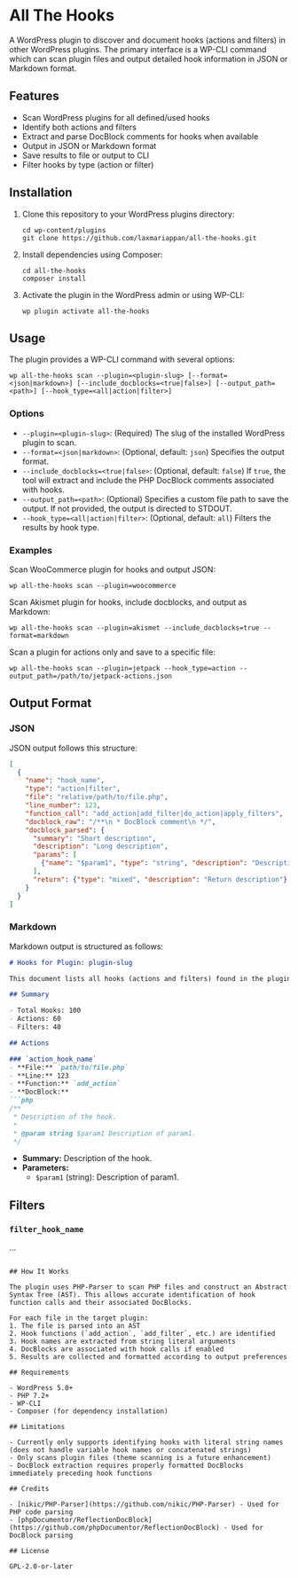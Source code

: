 # All The Hooks

A WordPress plugin to discover and document hooks (actions and filters) in other WordPress plugins. The primary interface is a WP-CLI command which can scan plugin files and output detailed hook information in JSON or Markdown format.

## Features

- Scan WordPress plugins for all defined/used hooks
- Identify both actions and filters
- Extract and parse DocBlock comments for hooks when available
- Output in JSON or Markdown format
- Save results to file or output to CLI
- Filter hooks by type (action or filter)

## Installation

1. Clone this repository to your WordPress plugins directory:
   ```
   cd wp-content/plugins
   git clone https://github.com/laxmariappan/all-the-hooks.git
   ```

2. Install dependencies using Composer:
   ```
   cd all-the-hooks
   composer install
   ```

3. Activate the plugin in the WordPress admin or using WP-CLI:
   ```
   wp plugin activate all-the-hooks
   ```

## Usage

The plugin provides a WP-CLI command with several options:

```
wp all-the-hooks scan --plugin=<plugin-slug> [--format=<json|markdown>] [--include_docblocks=<true|false>] [--output_path=<path>] [--hook_type=<all|action|filter>]
```

### Options

- `--plugin=<plugin-slug>`: (Required) The slug of the installed WordPress plugin to scan.
- `--format=<json|markdown>`: (Optional, default: `json`) Specifies the output format.
- `--include_docblocks=<true|false>`: (Optional, default: `false`) If `true`, the tool will extract and include the PHP DocBlock comments associated with hooks.
- `--output_path=<path>`: (Optional) Specifies a custom file path to save the output. If not provided, the output is directed to STDOUT.
- `--hook_type=<all|action|filter>`: (Optional, default: `all`) Filters the results by hook type.

### Examples

Scan WooCommerce plugin for hooks and output JSON:
```
wp all-the-hooks scan --plugin=woocommerce
```

Scan Akismet plugin for hooks, include docblocks, and output as Markdown:
```
wp all-the-hooks scan --plugin=akismet --include_docblocks=true --format=markdown
```

Scan a plugin for actions only and save to a specific file:
```
wp all-the-hooks scan --plugin=jetpack --hook_type=action --output_path=/path/to/jetpack-actions.json
```

## Output Format

### JSON

JSON output follows this structure:

```json
[
  {
    "name": "hook_name",
    "type": "action|filter",
    "file": "relative/path/to/file.php",
    "line_number": 123,
    "function_call": "add_action|add_filter|do_action|apply_filters",
    "docblock_raw": "/**\n * DocBlock comment\n */",
    "docblock_parsed": {
      "summary": "Short description",
      "description": "Long description",
      "params": [
        {"name": "$param1", "type": "string", "description": "Description of param1"}
      ],
      "return": {"type": "mixed", "description": "Return description"}
    }
  }
]
```

### Markdown

Markdown output is structured as follows:

```markdown
# Hooks for Plugin: plugin-slug

This document lists all hooks (actions and filters) found in the plugin-slug plugin.

## Summary

- Total Hooks: 100
- Actions: 60
- Filters: 40

## Actions

### `action_hook_name`
- **File:** `path/to/file.php`
- **Line:** 123
- **Function:** `add_action`
- **DocBlock:**
```php
/**
 * Description of the hook.
 *
 * @param string $param1 Description of param1.
 */
```
- **Summary:** Description of the hook.
- **Parameters:**
  - `$param1` (string): Description of param1.

## Filters

### `filter_hook_name`
...
```

## How It Works

The plugin uses PHP-Parser to scan PHP files and construct an Abstract Syntax Tree (AST). This allows accurate identification of hook function calls and their associated DocBlocks.

For each file in the target plugin:
1. The file is parsed into an AST
2. Hook functions (`add_action`, `add_filter`, etc.) are identified
3. Hook names are extracted from string literal arguments
4. DocBlocks are associated with hook calls if enabled
5. Results are collected and formatted according to output preferences

## Requirements

- WordPress 5.0+
- PHP 7.2+
- WP-CLI
- Composer (for dependency installation)

## Limitations

- Currently only supports identifying hooks with literal string names (does not handle variable hook names or concatenated strings)
- Only scans plugin files (theme scanning is a future enhancement)
- DocBlock extraction requires properly formatted DocBlocks immediately preceding hook functions

## Credits

- [nikic/PHP-Parser](https://github.com/nikic/PHP-Parser) - Used for PHP code parsing
- [phpDocumentor/ReflectionDocBlock](https://github.com/phpDocumentor/ReflectionDocBlock) - Used for DocBlock parsing

## License

GPL-2.0-or-later
